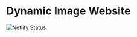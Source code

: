 # Dynamic Image Website
[![Netlify Status](https://api.netlify.com/api/v1/badges/ed8647c2-640f-48d3-b7eb-0fdbabbb5a0b/deploy-status)](https://app.netlify.com/sites/kaleidoscopic-panda-9ebf50/deploys)
